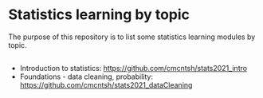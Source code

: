 # Statistics learning by topic

The purpose of this repository is to list some statistics learning modules by topic. 

##

* Introduction to statistics: https://github.com/cmcntsh/stats2021_intro
* Foundations - data cleaning, probability: https://github.com/cmcntsh/stats2021_dataCleaning
